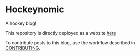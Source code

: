 # Hockeynomic

A hockey blog!

This repository is directly deployed as a website [here](https://hockeynomics.netlify.com/)   

To contribute posts to this blog, use the workflow described in [CONTRIBUTING](https://github.com/KateJohnson/Hockeynomic/blob/master/CONTRIBUTING.md).
